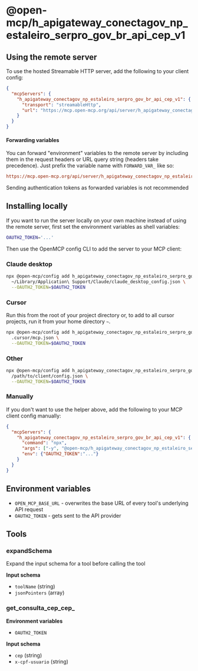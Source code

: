 # @open-mcp/h_apigateway_conectagov_np_estaleiro_serpro_gov_br_api_cep_v1

## Using the remote server

To use the hosted Streamable HTTP server, add the following to your client config:

```json
{
  "mcpServers": {
    "h_apigateway_conectagov_np_estaleiro_serpro_gov_br_api_cep_v1": {
      "transport": "streamableHttp",
      "url": "https://mcp.open-mcp.org/api/server/h_apigateway_conectagov_np_estaleiro_serpro_gov_br_api_cep_v1@latest/mcp"
    }
  }
}
```

#### Forwarding variables

You can forward "environment" variables to the remote server by including them in the request headers or URL query string (headers take precedence). Just prefix the variable name with `FORWARD_VAR_` like so:

```ini
https://mcp.open-mcp.org/api/server/h_apigateway_conectagov_np_estaleiro_serpro_gov_br_api_cep_v1@latest/mcp?FORWARD_VAR_OPEN_MCP_BASE_URL=https%3A%2F%2Fapi.example.com
```

<Callout title="Security" type="warn">
  Sending authentication tokens as forwarded variables is not recommended
</Callout>

## Installing locally

If you want to run the server locally on your own machine instead of using the remote server, first set the environment variables as shell variables:

```bash
OAUTH2_TOKEN='...'
```

Then use the OpenMCP config CLI to add the server to your MCP client:

### Claude desktop

```bash
npx @open-mcp/config add h_apigateway_conectagov_np_estaleiro_serpro_gov_br_api_cep_v1 \
  ~/Library/Application\ Support/Claude/claude_desktop_config.json \
  --OAUTH2_TOKEN=$OAUTH2_TOKEN
```

### Cursor

Run this from the root of your project directory or, to add to all cursor projects, run it from your home directory `~`.

```bash
npx @open-mcp/config add h_apigateway_conectagov_np_estaleiro_serpro_gov_br_api_cep_v1 \
  .cursor/mcp.json \
  --OAUTH2_TOKEN=$OAUTH2_TOKEN
```

### Other

```bash
npx @open-mcp/config add h_apigateway_conectagov_np_estaleiro_serpro_gov_br_api_cep_v1 \
  /path/to/client/config.json \
  --OAUTH2_TOKEN=$OAUTH2_TOKEN
```

### Manually

If you don't want to use the helper above, add the following to your MCP client config manually:

```json
{
  "mcpServers": {
    "h_apigateway_conectagov_np_estaleiro_serpro_gov_br_api_cep_v1": {
      "command": "npx",
      "args": ["-y", "@open-mcp/h_apigateway_conectagov_np_estaleiro_serpro_gov_br_api_cep_v1"],
      "env": {"OAUTH2_TOKEN":"..."}
    }
  }
}
```

## Environment variables

- `OPEN_MCP_BASE_URL` - overwrites the base URL of every tool's underlying API request
- `OAUTH2_TOKEN` - gets sent to the API provider

## Tools

### expandSchema

Expand the input schema for a tool before calling the tool

**Input schema**

- `toolName` (string)
- `jsonPointers` (array)

### get_consulta_cep_cep_

**Environment variables**

- `OAUTH2_TOKEN`

**Input schema**

- `cep` (string)
- `x-cpf-usuario` (string)
